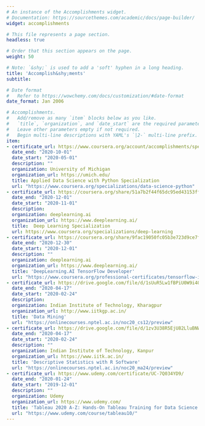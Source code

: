 ```yaml
---
# An instance of the Accomplishments widget.
# Documentation: https://sourcethemes.com/academic/docs/page-builder/
widget: accomplishments

# This file represents a page section.
headless: true

# Order that this section appears on the page.
weight: 50

# Note: `&shy;` is used to add a 'soft' hyphen in a long heading.
title: 'Accomplish&shy;ments'
subtitle:

# Date format
#   Refer to https://wowchemy.com/docs/customization/#date-format
date_format: Jan 2006

# Accomplishments.
#   Add/remove as many `item` blocks below as you like.
#   `title`, `organization`, and `date_start` are the required parameters.
#   Leave other parameters empty if not required.
#   Begin multi-line descriptions with YAML's `|2-` multi-line prefix.
item:
- certificate_url: https://www.coursera.org/account/accomplishments/specialization/certificate/9F9CUTAYF6T4
  date_end: "2020-10-01"
  date_start: "2020-05-01"
  description: ""
  organization: University of Michigan  
  organization_url: https://umich.edu/ 
  title: Applied Data Science with Python Specialization
  url: "https://www.coursera.org/specializations/data-science-python"
- certificate_url: https://coursera.org/share/51a7b2f44f65dc95ed43153ff8f355cb
  date_end: "2020-12-01"
  date_start: "2020-11-01"
  description: 
  organization: deeplearning.ai
  organization_url: https://www.deeplearning.ai/
  title:  Deep Learning Specialization
  url: https://www.coursera.org/specializations/deep-learning
- certificate_url: https://coursera.org/share/9fac19050fc05b3e723d9ce7f3eaf1e4
  date_end: "2020-12-30"
  date_start: "2020-12-01"
  description: ""
  organization: deeplearning.ai
  organization_url: https://www.deeplearning.ai/
  title: 'DeepLearning.AI TensorFlow Developer'
  url: "https://www.coursera.org/professional-certificates/tensorflow-in-practice"
- certificate_url: https://drive.google.com/file/d/1sUuR5Lw1fBPiU0W9i4OrCtZCIbtmtV-H/view?usp=sharing
  date_end: "2020-04-17"
  date_start: "2020-02-24"
  description: 
  organization: Indian Institute of Technology, Kharagpur
  organization_url: http://www.iitkgp.ac.in/
  title: 'Data Mining'
  url: "https://onlinecourses.nptel.ac.in/noc20_cs12/preview"
- certificate_url: https://drive.google.com/file/d/1zv3U38R5EjU82LluBNW9vtICVoihK0oV/view?usp=sharing
  date_end: "2020-04-17"
  date_start: "2020-02-24"
  description: ""
  organization: Indian Institute of Technology, Kanpur 
  organization_url: https://www.iitk.ac.in/
  title: 'Descriptive Statistics with R Software'
  url: "https://onlinecourses.nptel.ac.in/noc20_ma24/preview"
- certificate_url: https://www.udemy.com/certificate/UC-7Q034YD9/
  date_end: "2020-01-24"
  date_start: "2019-12-01"
  description: ""
  organization: Udemy 
  organization_url: https://www.udemy.com/
  title: 'Tableau 2020 A-Z: Hands-On Tableau Training for Data Science'
  url: "https://www.udemy.com/course/tableau10/"    
---
```


